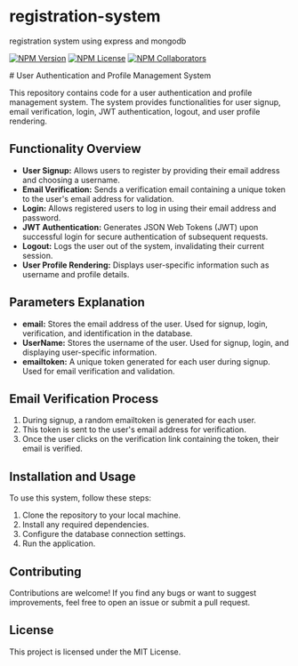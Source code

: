 # registration-system
registration system using express and mongodb
<p dir=auto>
<a href=""><img alt="NPM Version" src="https://img.shields.io/npm/v/registration-system"></a>
<a href=""><img alt="NPM License" src="https://img.shields.io/npm/l/registration-system"></a>
<a href="https://www.npmjs.com/package/registration-system?activeTab=readme"><img alt="NPM Collaborators" src="https://img.shields.io/npm/collaborators/registration-system"></a>

</p>
# User Authentication and Profile Management System

This repository contains code for a user authentication and profile management system. The system provides functionalities for user signup, email verification, login, JWT authentication, logout, and user profile rendering.

## Functionality Overview

- **User Signup:** Allows users to register by providing their email address and choosing a username.
- **Email Verification:** Sends a verification email containing a unique token to the user's email address for validation.
- **Login:** Allows registered users to log in using their email address and password.
- **JWT Authentication:** Generates JSON Web Tokens (JWT) upon successful login for secure authentication of subsequent requests.
- **Logout:** Logs the user out of the system, invalidating their current session.
- **User Profile Rendering:** Displays user-specific information such as username and profile details.

## Parameters Explanation

- **email:** Stores the email address of the user. Used for signup, login, verification, and identification in the database.
- **UserName:** Stores the username of the user. Used for signup, login, and displaying user-specific information.
- **emailtoken:** A unique token generated for each user during signup. Used for email verification and validation.

## Email Verification Process

1. During signup, a random emailtoken is generated for each user.
2. This token is sent to the user's email address for verification.
3. Once the user clicks on the verification link containing the token, their email is verified.

## Installation and Usage

To use this system, follow these steps:

1. Clone the repository to your local machine.
2. Install any required dependencies.
3. Configure the database connection settings.
4. Run the application.

## Contributing

Contributions are welcome! If you find any bugs or want to suggest improvements, feel free to open an issue or submit a pull request.

## License

This project is licensed under the MIT License.
